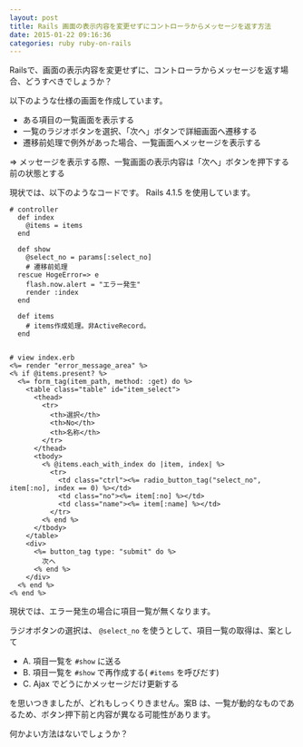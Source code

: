 ```yaml
---
layout: post
title: Rails 画面の表示内容を変更せずにコントローラからメッセージを返す方法
date: 2015-01-22 09:16:36
categories: ruby ruby-on-rails
---
```

<p>Railsで、画面の表示内容を変更せずに、コントローラからメッセージを返す場合、どうすべきでしょうか？</p>

<p>以下のような仕様の画面を作成しています。</p>

<ul>
<li>ある項目の一覧画面を表示する</li>
<li>一覧のラジオボタンを選択、「次へ」ボタンで詳細画面へ遷移する</li>
<li>遷移前処理で例外があった場合、一覧画面へメッセージを表示する</li>
</ul>

<p>=> メッセージを表示する際、一覧画面の表示内容は「次へ」ボタンを押下する前の状態とする</p>

<p>現状では、以下のようなコードです。 Rails 4.1.5 を使用しています。</p>

<pre class="lang-ruby prettyprint-override"><code># controller
  def index
    @items = items
  end

  def show
    @select_no = params[:select_no]
    # 遷移前処理
  rescue HogeError=&gt; e
    flash.now.alert = "エラー発生"
    render :index
  end

  def items
    # items作成処理。非ActiveRecord。
  end


# view index.erb
&lt;%= render "error_message_area" %&gt;
&lt;% if @items.present? %&gt;
  &lt;%= form_tag(item_path, method: :get) do %&gt;
    &lt;table class="table" id="item_select"&gt;
      &lt;thead&gt;
        &lt;tr&gt;
          &lt;th&gt;選択&lt;/th&gt;
          &lt;th&gt;No&lt;/th&gt;
          &lt;th&gt;名称&lt;/th&gt;
        &lt;/tr&gt;
      &lt;/thead&gt;
      &lt;tbody&gt;
        &lt;% @items.each_with_index do |item, index| %&gt;
          &lt;tr&gt;
            &lt;td class="ctrl"&gt;&lt;%= radio_button_tag("select_no", item[:no], index == 0) %&gt;&lt;/td&gt;
            &lt;td class="no"&gt;&lt;%= item[:no] %&gt;&lt;/td&gt;
            &lt;td class="name"&gt;&lt;%= item[:name] %&gt;&lt;/td&gt;
          &lt;/tr&gt;
        &lt;% end %&gt;
      &lt;/tbody&gt;
    &lt;/table&gt;
    &lt;div&gt;
      &lt;%= button_tag type: "submit" do %&gt;
        次へ
      &lt;% end %&gt;
    &lt;/div&gt;
  &lt;% end %&gt;
&lt;% end %&gt;
</code></pre>

<p>現状では、エラー発生の場合に項目一覧が無くなります。</p>

<p>ラジオボタンの選択は、 <code>@select_no</code> を使うとして、項目一覧の取得は、案として</p>

<ul>
<li>A. 項目一覧を <code>#show</code> に送る</li>
<li>B. 項目一覧を <code>#show</code> で再作成する( <code>#items</code> を呼びだす)</li>
<li>C. Ajax でどうにかメッセージだけ更新する</li>
</ul>

<p>を思いつきましたが、どれもしっくりきません。案B は、一覧が動的なものであるため、ボタン押下前と内容が異なる可能性があります。</p>

<p>何かよい方法はないでしょうか？ </p>

